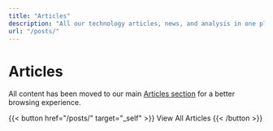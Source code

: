 ```yaml
---
title: "Articles"
description: "All our technology articles, news, and analysis in one place."
url: "/posts/"
---
```


# Articles

All content has been moved to our main [Articles section](/posts/) for a better browsing experience.

{{< button href="/posts/" target="_self" >}}
View All Articles
{{< /button >}}
